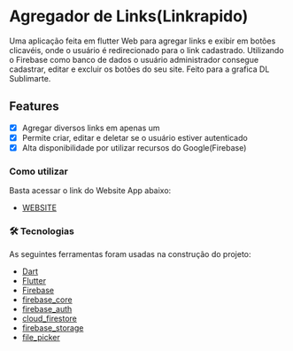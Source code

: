# Agregador de Links(Linkrapido)

Uma aplicação feita em flutter Web para agregar links e exibir em botões clicavéis, onde o usuário
é redirecionado para o link cadastrado. Utilizando o Firebase como banco de dados o usuário administrador
consegue cadastrar, editar e excluir os botões do seu site. Feito para a grafica DL Sublimarte.

## Features

- [x] Agregar diversos links em apenas um
- [x] Permite criar, editar e deletar se o usuário estiver autenticado
- [x] Alta disponibilidade por utilizar recursos do Google(Firebase)

### Como utilizar
Basta acessar o link do Website App abaixo:
- [WEBSITE](https://dlsublimarte-linkrapido.web.app/)

### 🛠 Tecnologias

As seguintes ferramentas foram usadas na construção do projeto:

- [Dart](https://dart.dev/)
- [Flutter](https://flutter.dev/)
- [Firebase](https://firebase.google.com/)
- [firebase_core](https://pub.dev/packages/firebase_core)
- [firebase_auth](https://pub.dev/packages/firebase_auth)
- [cloud_firestore](https://pub.dev/packages/cloud_firestore)
- [firebase_storage](https://pub.dev/packages/firebase_storage)
- [file_picker](https://pub.dev/packages/file_picker)